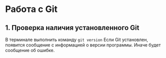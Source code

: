# Работа с Git

## 1. Проверка наличия установленного Git

В терминале выполнить команду `git version`
Если Git установлен, появится сообщение с информацией о версии программы. Иначе будет сообщение об ошибке.
